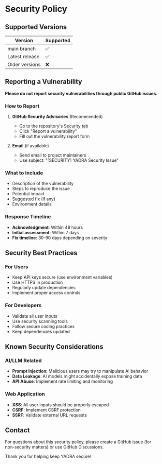 # Security Policy

## Supported Versions

| Version | Supported |
| ------- | --------- |
| main branch | ✅ |
| Latest release | ✅ |
| Older versions | ❌ |

## Reporting a Vulnerability

**Please do not report security vulnerabilities through public GitHub issues.**

### How to Report

1. **GitHub Security Advisories** (Recommended)
   - Go to the repository's [Security tab](../../security)
   - Click "Report a vulnerability"
   - Fill out the vulnerability report form

2. **Email** (if available)
   - Send email to project maintainers
   - Use subject: "[SECURITY] YADRA Security Issue"

### What to Include

- Description of the vulnerability
- Steps to reproduce the issue
- Potential impact
- Suggested fix (if any)
- Environment details

### Response Timeline

- **Acknowledgment**: Within 48 hours
- **Initial assessment**: Within 7 days  
- **Fix timeline**: 30-90 days depending on severity

## Security Best Practices

### For Users

- Keep API keys secure (use environment variables)
- Use HTTPS in production
- Regularly update dependencies
- Implement proper access controls

### For Developers

- Validate all user inputs
- Use security scanning tools
- Follow secure coding practices
- Keep dependencies updated

## Known Security Considerations

### AI/LLM Related

- **Prompt Injection**: Malicious users may try to manipulate AI behavior
- **Data Leakage**: AI models might accidentally expose training data
- **API Abuse**: Implement rate limiting and monitoring

### Web Application

- **XSS**: All user inputs should be properly escaped
- **CSRF**: Implement CSRF protection
- **SSRF**: Validate external URL requests

## Contact

For questions about this security policy, please create a GitHub issue (for non-security matters) or use GitHub Discussions.

Thank you for helping keep YADRA secure!
